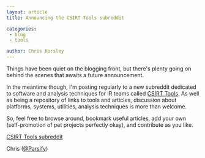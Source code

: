 ```yaml
---
layout: article
title: Announcing the CSIRT Tools subreddit

categories:
 - blog
 - tools

author: Chris Horsley
---
```

Things have been quiet on the blogging front, but there's plenty
going on behind the scenes that awaits a future announcement.

In the meantime though, I'm posting regularly to a new subreddit dedicated to
software and analysis techniques for IR teams called
<a href="https://www.reddit.com/r/csirt_tools/">CSIRT Tools</a>. As well as
being a repository of links to tools and articles, discussion about platforms,
systems, utilities, analysis techniques is more than welcome.

So, feel free to browse around, bookmark useful articles, add your own
(self-promotion of pet projects perfectly okay), and contribute as you like.

<a href="https://www.reddit.com/r/csirt_tools/">CSIRT Tools subreddit</a>

Chris (<a href="https://twitter.com/Parsify">@Parsify</a>)
